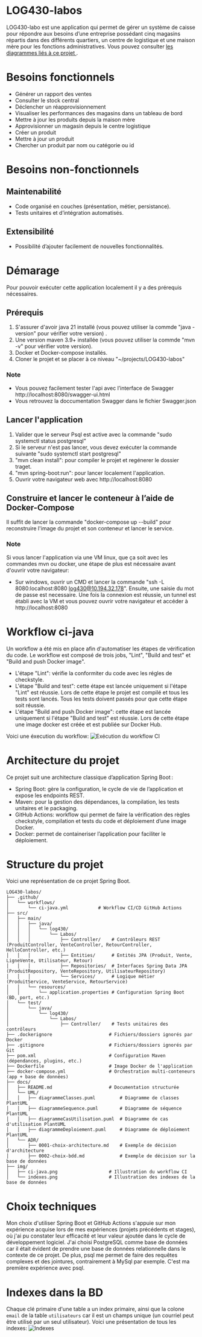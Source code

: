 # LOG430-labos
LOG430-labo est une application qui permet de gérer un système de caisse pour répondre aux besoins d’une entreprise possédant cinq
magasins répartis dans des différents quartiers, un centre de logistique et une maison mère
pour les fonctions administratives. Vous pouvez consulter [les diagrammes liés à ce projet ](diagrammes.md).

# Besoins fonctionnels

- Générer un rapport des ventes
- Consulter le stock central
- Déclencher un réapprovisionnement
- Visualiser les performances des magasins dans un tableau de bord
- Mettre à jour les produits depuis la maison mère
- Approvisionner un magasin depuis le centre logistique
- Créer un produit
- Mettre à jour un produit
- Chercher un produit par nom ou catégorie ou id

# Besoins non-fonctionnels

## Maintenabilité
- Code organisé en couches (présentation, métier, persistance).
- Tests unitaires et d’intégration automatisés.

## Extensibilité
- Possibilité d’ajouter facilement de nouvelles fonctionnalités.

# Démarage
Pour pouvoir exécuter cette application localement il y a des prérequis nécessaires.
## Prérequis
1. S'assurer d'avoir java 21 installé (vous pouvez utiliser la commde "java -version" pour vérifier votre version) .
2. Une version maven 3.9+ installée (vous pouvez utiliser la commde "mvn -v" pour vérifier votre version).
3. Docker et Docker-compose installés.
4. Cloner le projet et se placer à ce niveau "~/projects/LOG430-labos"

### Note
- Vous pouvez facilement tester l'api avec l’interface de Swagger http://localhost:8080/swagger-ui.html
- Vous retrouvez la doccumentation Swagger dans le fichier Swagger.json

## Lancer l'application
1. Valider que le serveur Psql est active avec la commande "sudo systemctl status postgresql"
2. Si le serveur n'est pas lancer, vous devez exécuter la commande suivante "sudo systemctl start postgresql"
3. "mvn clean install": pour compiler le projet et regénerer le dossier traget.
4. "mvn spring-boot:run": pour lancer localement l'application.
5. Ouvrir votre navigateur web avec http://localhost:8080


## Construire et lancer le conteneur à l’aide de Docker-Compose
Il suffit de lancer la commande "docker-compose up --build" pour reconstruire l'image du projet et son conteneur et lancer le service.

### Note
Si vous lancer l'application via une VM linux, que ça soit avec les commandes mvn ou docker, une étape de plus est nécessaire avant d'ouvrir votre navigateur: 

* Sur windows, ouvrir un CMD et lancer la commande "ssh -L 8080:localhost:8080 log430@10.194.32.178". Ensuite, une saisie du mot de passe est necessaire. Une fois la connexion est réussie, un tunnel est établi avec la VM et vous pouvez ouvrir votre navigateur et accéder à http://localhost:8080

# Workflow ci-java
Un workflow a été mis en place afin d'automatiser les étapes de vérification du code. Le workflow est composé de trois jobs, "Lint", "Build and test" et "Build and push Docker image".
- L'étape "Lint":  vérifie la conformiter du code avec les régles de checkstyle.
- L'étape "Build and test": cette étape est lancée uniquement si l'étape "Lint" est réussie. Lors de cette étape le projet est compilé et tous les tests sont lancés. Tous les tests doivent passés pour que cette étape soit réussie.
- L'étape "Build and push Docker image": cette étape est lancée uniquement si l'étape "Build and test" est réussie. Lors de cette étape une image docker est créée et est publiée sur Docker Hub.

Voici une éxecution du workflow: 
![Exécution du workflow CI](../img/ci-java.png)

# Architecture du projet
Ce projet suit une architecture classique d’application Spring Boot :

- Spring Boot: gère la configuration, le cycle de vie de l’application et expose les endpoints REST.
- Maven: pour la gestion des dépendances, la compilation, les tests unitaires et le packaging.
- GitHub Actions: workflow qui permet de faire la vérification des règles checkstyle, compilation et tests du code et déploiement d’une image Docker.
- Docker: permet de containeriser l’application pour faciliter le déploiement.

# Structure du projet
Voici une représentation de ce projet Spring Boot.


```
LOG430-labos/
├── .github/
│   └── workflows/
│       └── ci-java.yml           # Workflow CI/CD GitHub Actions
├── src/
│   ├── main/
│   │   ├── java/
│   │   │   └── log430/
│   │   │       └── Labos/
│   │   │           ├── Controller/    # Contrôleurs REST (ProduitController, VenteController, RetourController, HelloController, etc.)
│   │   │           ├── Entities/      # Entités JPA (Produit, Vente, LigneVente, Utilisateur, Retour)
│   │   │           ├── Repositories/  # Interfaces Spring Data JPA (ProduitRepository, VenteRepository, UtilisateurRepository)
│   │   │           └── Services/      # Logique métier (ProduitService, VenteService, RetourService)
│   │   └── resources/
│   │       └── application.properties # Configuration Spring Boot (BD, port, etc.)
│   └── test/
│       └── java/
│           └── log430/
│               └── Labos/
│                   ├── Controller/    # Tests unitaires des contrôleurs
├── .dockerignore                     # Fichiers/dossiers ignorés par Docker
├── .gitignore                        # Fichiers/dossiers ignorés par Git
├── pom.xml                           # Configuration Maven (dépendances, plugins, etc.)
├── Dockerfile                        # Image Docker de l'application
├── docker-compose.yml                # Orchestration multi-conteneurs (app + base de données)
├── docs/
│   ├── README.md                     # Documentation structurée 
│   └── UML/
│   │   ├── diagrammeClasses.puml         # Diagramme de classes PlantUML
│   │   ├── diagrammeSequence.puml        # Diagramme de séquence PlantUML
│   │   ├── diagrammeCasUtilisation.puml  # Diagramme de cas d'utilisation PlantUML
│   │   ├── diagrammeDeploiement.puml     # Diagramme de déploiement PlantUML
│   └── ADR/
│       ├── 0001-choix-architecture.md    # Exemple de décision d'architecture
│       ├── 0002-choix-bdd.md             # Exemple de décision sur la base de données
├── img/
│   ├── ci-java.png                   # Illustration du workflow CI
│   └── indexes.png                   # Illustration des indexes de la base de données
```
# Choix techniques
Mon choix d'utiliser Spring Boot et GitHub Actions s'appuie sur mon expérience acquise lors de mes expériences (projets précédents et stages), où j'ai pu constater leur efficacité et leur valeur ajoutée dans le cycle de développement logiciel. J'ai choisi PostgreSQL comme base de données car il était évident de prendre une base de données relationnelle dans le contexte de ce projet. De plus, psql me permet de faire des requêtes complexes et des jointures, contrairement à MySql par exemple. C'est ma première expérience avec psql.

# Indexes dans la BD
Chaque clé primaire d'une table a un index primaire, ainsi que la colone `email` de la table `utilisateurs` car il est un champs unique (un courriel peut être utilisé par un seul utilisateur). Voici une présentation de tous les indexes:
![Indexes](../img/indexes.png)
